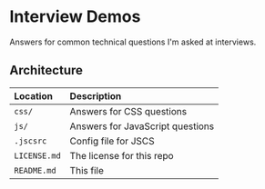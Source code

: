 # Interview Demos

Answers for common technical questions I'm asked at interviews.

## Architecture

| Location | Description
| :--- | :---
| `css/` | Answers for CSS questions
| `js/` | Answers for JavaScript questions
| `.jscsrc` | Config file for JSCS
| `LICENSE.md` | The license for this repo
| `README.md` | This file
